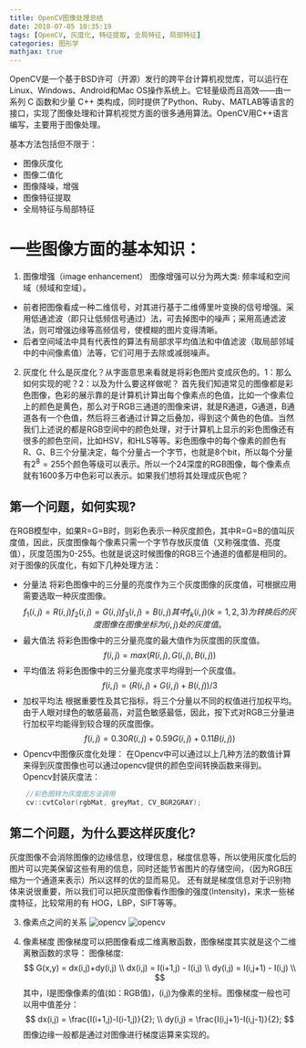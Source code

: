 ```yaml
---
title: OpenCV图像处理总结
date: 2018-07-05 10:35:19
tags: [OpenCV, 灰度化, 特征提取, 全局特征, 局部特征]
categories: 图形学
mathjax: true
---
```


OpenCV是一个基于BSD许可（开源）发行的跨平台计算机视觉库，可以运行在Linux、Windows、Android和Mac OS操作系统上。它轻量级而且高效——由一系列 C 函数和少量 C++ 类构成，同时提供了Python、Ruby、MATLAB等语言的接口，实现了图像处理和计算机视觉方面的很多通用算法。OpenCV用C++语言编写，主要用于图像处理。

基本方法包括但不限于：
* 图像灰度化
* 图像二值化
* 图像降噪，增强
* 图像特征提取
* 全局特征与局部特征

# 一些图像方面的基本知识：
1. 图像增强（image enhancement）
图像增强可以分为两大类: 频率域和空间域（频域和空域）。
* 前者把图像看成一种二维信号，对其进行基于二维傅里叶变换的信号增强。采用低通滤波（即只让低频信号通过）法，可去掉图中的噪声；采用高通滤波法，则可增强边缘等高频信号，使模糊的图片变得清晰。
* 后者空间域法中具有代表性的算法有局部求平均值法和中值滤波（取局部邻域中的中间像素值）法等，它们可用于去除或减弱噪声。
2. 灰度化
什么是灰度化？从字面意思来看就是将彩色图片变成灰色的。1：那么如何实现的呢？2：以及为什么要这样做呢？
首先我们知道常见的图像都是彩色图像，色彩的展示靠的是计算机计算出每个像素点的色值，比如一个像素位上的颜色是黄色，那么对于RGB三通道的图像来讲，就是R通道，G通道，B通道各有一个色值，然后将三者通过计算之后叠加，得到这个黄色的色值。当然我们上述说的都是RGB空间中的颜色处理，对于计算机上显示的彩色图像还有很多的颜色空间，比如HSV，和HLS等等。彩色图像中的每个像素的颜色有R、G、B三个分量决定，每个分量占一个字节，也就是8个bit，所以每个分量有$2^{8}=255$个颜色等级可以表示。所以一个24深度的RGB图像，每个像素点就有1600多万中色彩可以表示。如果我们想将其处理成灰色呢？

## **第一个问题，如何实现?**
在RGB模型中，如果R=G=B时，则彩色表示一种灰度颜色，其中R=G=B的值叫灰度值，因此，灰度图像每个像素只需一个字节存放灰度值（又称强度值、亮度值），灰度范围为0-255。也就是说这时候图像的RGB三个通道的值都是相同的。对于图像的灰度化，有如下几种处理方法：
- 分量法
将彩色图像中的三分量的亮度作为三个灰度图像的灰度值，可根据应用需要选取一种灰度图像。
$$
f_{1}(i,j)=R(i,j) 
f_{2}(i,j)=G(i,j) 
f_{3}(i,j)=B(i,j)
其中f_{k}(i,j)(k=1,2,3)为转换后的灰度图像在图像坐标为(i,j)处的灰度值。
$$
- 最大值法
将彩色图像中的三分量亮度的最大值作为灰度图的灰度值。
$$
f(i,j)=max(R(i,j),G(i,j),B(i,j))
$$
- 平均值法
将彩色图像中的三分量亮度求平均得到一个灰度值。
$$
f(i,j)=(R(i,j)+G(i,j)+B(i,j)) /3
$$
- 加权平均法
根据重要性及其它指标，将三个分量以不同的权值进行加权平均。由于人眼对绿色的敏感最高，对蓝色敏感最低，因此，按下式对RGB三分量进行加权平均能得到较合理的灰度图像。
$$
f(i,j)=0.30R(i,j)+0.59G(i,j)+0.11B(i,j))
$$
- Opencv中图像灰度化处理：
在Opencv中可以通过以上几种方法的数值计算来得到灰度图像也可以通过opencv提供的颜色空间转换函数来得到。
Opencv封装灰度法：
```c++
    //彩色图转为灰度图方法调用
    cv::cvtColor(rgbMat, greyMat, CV_BGR2GRAY); 
```

## **第二个问题，为什么要这样灰度化?**
灰度图像不会消除图像的边缘信息，纹理信息，梯度信息等，所以使用灰度化后的图片可以完美保留这些有用的信息，同时还能节省图片的存储空间，（因为RGB压缩为一个通道来表示）所以这样的优的显而易见。
还有就是梯度信息对于识别物体来说很重要，所以我们可以把灰度图像看作图像的强度(Intensity)，来求一些梯度特征，比较常用的有 HOG，LBP，SIFT等等。

3. 像素点之间的关系
![opencv](./opencv1.png)
![opencv](./opencv2.png)

4. 像素梯度
图像梯度可以把图像看成二维离散函数，图像梯度其实就是这个二维离散函数的求导：
图像梯度: 
$$
G(x,y) = dx(i,j)+dy(i,j) \\
dx(i,j) = I(i+1,j) - I(i,j) \\
dy(i,j) = I(i,j+1) - I(i,j) \\
$$
其中，I是图像像素的值(如：RGB值)，(i,j)为像素的坐标。图像梯度一般也可以用中值差分：
$$
dx(i,j) = \frac{I(i+1,j)-I(i-1,j)}{2}; \\
dy(i,j) = \frac{I(i,j+1)-I(i,j-1)}{2};
$$
图像边缘一般都是通过对图像进行梯度运算来实现的。